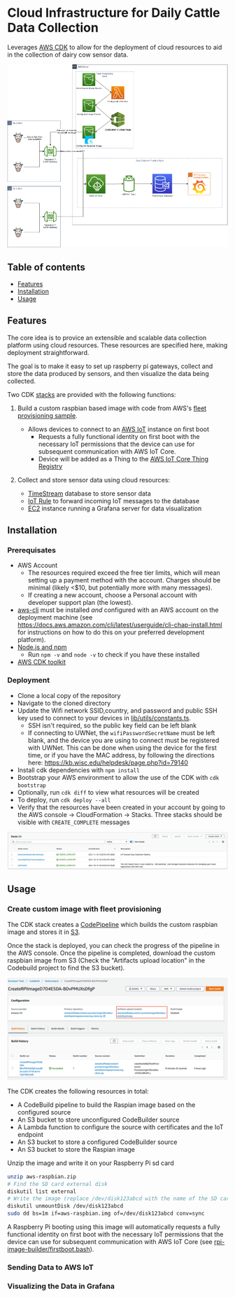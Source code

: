 # Cloud Infrastructure for Daily Cattle Data Collection

Leverages [AWS CDK](https://aws.amazon.com/cdk/) to allow for the deployment of cloud resources to aid in the collection of dairy cow sensor data.

![Architecture Overview](images/DairyCattleArchitecture.png)

## Table of contents
- [Features](#features)
- [Installation](#installation)
- [Usage](#usage)

## Features

The core idea is to provice an extensible and scalable data collection platform using cloud resources. These resources are specified here, making deployment straightforward.

The goal is to make it easy to set up raspberry pi gateways, collect and store the data produced by sensors, and then visualize the data being collected.

Two CDK [stacks](https://docs.aws.amazon.com/cdk/latest/guide/stacks.html) are provided with the following functions:

1. Build a custom raspbian based image with code from AWS's
[fleet provisioning sample](https://github.com/aws-samples/aws-iot-rpi-fleet-provisioning).
    - Allows devices to connect to an
    [AWS IoT](https://docs.aws.amazon.com/iot/latest/developerguide/what-is-aws-iot.html) instance on first boot
        - Requests a fully functional identity on first boot with the necessary IoT permissions that the device can use for subsequent communication with AWS IoT Core.  
        - Device will be added as a Thing to the [AWS IoT Core Thing Registry](https://docs.aws.amazon.com/iot/latest/developerguide/iot-thing-management.html)

2. Collect and store sensor data using cloud resources:
    - [TimeStream](https://aws.amazon.com/timestream/) database to store sensor data
    - [IoT Rule](https://docs.aws.amazon.com/iot/latest/developerguide/iot-rules.html) to forward incoming IoT messages to the database
    - [EC2](https://aws.amazon.com/ec2/) instance running a Grafana server for data visualization

## Installation
### Prerequisates
- AWS Account
    - The resources required exceed the free tier limits, which will mean setting up a payment method with the account. Charges should be minimal (likely <$10, but potentially more with many messages). 
    - If creating a new account, choose a Personal account with developer support plan (the lowest).
- [aws-cli](https://docs.aws.amazon.com/cli/latest/userguide/cli-chap-install.html) must be installed *and* configured with an AWS account on the deployment machine (see https://docs.aws.amazon.com/cli/latest/userguide/cli-chap-install.html for instructions on how to do this on your preferred development platform).
- [Node.js and npm](https://docs.npmjs.com/downloading-and-installing-node-js-and-npm)
    - Run `npm -v` and `node -v` to check if you have these installed
- [AWS CDK toolkit](https://docs.aws.amazon.com/cdk/latest/guide/cli.html)

### Deployment
- Clone a local copy of the repository
- Navigate to the cloned directory
- Update the Wifi network SSID,country, and password and public SSH key used to connect to your devices in [lib/utils/constants.ts](lib/utils/constants.ts).
    - SSH isn't required, so the public key field can be left blank
    - If connecting to UWNet, the `wifiPasswordSecretName` must be left blank, and the device you are using to connect must be registered with UWNet. This can be done when using the device for the first time, or if you have the MAC address, by following the directions here: https://kb.wisc.edu/helpdesk/page.php?id=79140
- Install cdk dependencies with `npm install`
- Bootstrap your AWS environment to allow the use of the CDK with `cdk bootstrap`
- Optionally, run `cdk diff` to view what resources will be created
- To deploy, run `cdk deploy --all`
- Verify that the resources have been created in your account by going to the AWS console -> CloudFormation -> Stacks. Three stacks should be visible with `CREATE_COMPLETE` messages

![Create Complete in Console](images/StacksCreateComplete.png)

## Usage
### Create custom image with fleet provisioning
The CDK stack creates a [CodePipeline](https://aws.amazon.com/codepipeline/) which builds the custom raspbian image and stores it in [S3](https://aws.amazon.com/s3/).

Once the stack is deployed, you can check the progress of the pipeline in the AWS console. Once the pipeline is completed, download the custom raspbian image from S3 (Check the "Artifacts upload location" in the Codebuild project to find the S3 bucket).

![Artifacts upload location](images/codebuild_artifact_location.png)

The CDK creates the following resources in total:
- A CodeBuild pipeline to build the Raspian image based on the configured source
- An S3 bucket to store unconfigured CodeBuilder source 
- A Lambda function to configure the source with certificates and the IoT endpoint
- An S3 bucket to store a configured CodeBuilder source 
- An S3 bucket to store the Raspian image


Unzip the image and write it on your Raspberry Pi sd card

```sh
unzip aws-raspbian.zip
# Find the SD card external disk
diskutil list external
# Write the image (replace /dev/disk123abcd with the name of the SD card external disk)
diskutil unmountDisk /dev/disk123abcd
sudo dd bs=1m if=aws-raspbian.img of=/dev/disk123abcd conv=sync
```

A Raspberry Pi booting using this image will automatically requests a fully functional identity on first boot with the necessary IoT permissions that the device can use for subsequent communication with AWS IoT Core (see [rpi-image-builder/firstboot.bash](rpi-image-builder/firstboot.bash)).

### Sending Data to AWS IoT


### Visualizing the Data in Grafana
